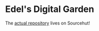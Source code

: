 # Edel's Digital Garden

The [actual repository](https://git.sr.ht/~edel/edels-digital-garden) lives on Sourcehut!
